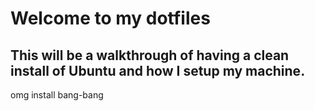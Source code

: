 # Welcome to my dotfiles
## This will be a walkthrough of having a clean install of Ubuntu and how I setup my machine.

omg install bang-bang
